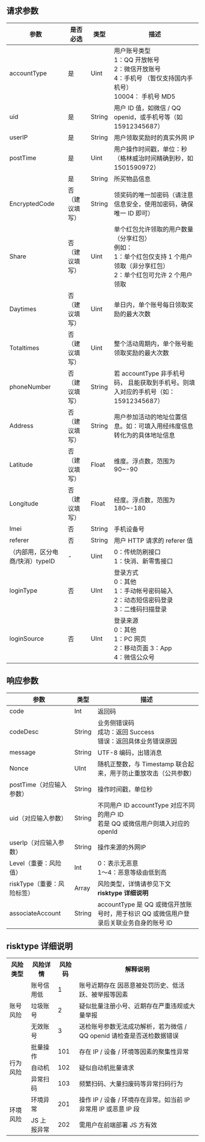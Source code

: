 ## 请求参数

| 参数               | 是否必选     | 类型     | 描述                                       |
| ------------------- | -------- | ------ | ---------------------------------------- |
| accountType         | 是       | Uint   | 用户账号类型<br/>1：QQ 开放帐号<br/>2：微信开放账号<br/>4：手机号 （暂仅支持国内手机号）<br/>10004： 手机号 MD5 |
| uid                 | 是       | String | 用户 ID 值，如微信 / QQ openid，或手机号等（如15912345687） |
| userIP              | 是       | String | 用户领取奖励时的真实外网 IP                           |
| postTime            | 是       | Uint   | 用户操作时间戳，单位：秒（格林威治时间精确到秒，如1501590972）      |
|                     | 是       | String | 所买物品信息                                   |
| EncryptedCode       | 否（建议填写） | String | 领奖码的唯一加密码（请注意信息安全，使用加密码，确保唯一 ID 即可）        |
| Share               | 否（建议填写） | Uint   | 单个红包允许领取的用户数量（分享红包）<br/>例如：<br/>1：单个红包仅支持 1 个用户领取（非分享红包）<br/>2：单个红包可允许 2 个用户领取 |
| Daytimes            | 否（建议填写） | Uint   | 单日内，单个账号每日领取奖励的最大次数                      |
| Totaltimes          | 否（建议填写） | Uint   | 整个活动周期内，单个账号能领取奖励的最大次数                   |
| phoneNumber         | 否（建议填写） | String | 若 accountType 非手机号码， 且能获取到手机号。则填入对应的手机号（如：15912345687） |
| Address             | 否（建议填写） | String | 用户参加活动的地址位置信息。如：可填入用经纬度信息转化为的具体地址信息      |
| Latitude            | 否（建议填写） | Float  | 维度。浮点数，范围为 90~-90                         |
| Longitude           | 否（建议填写） | Float  | 经度。浮点数，范围为 180~-180                       |
| Imei                | 否       | String | 手机设备号                                    |
| referer             | 否       | String | 用户 HTTP 请求的 referer 值                        |
| （内部用，区分电商/快消）typeID | -       | Uint   | 0：传统防刷接口<br/>1：快消、新零售接口                       |
| loginType           | 否       | UInt   | 登录方式<br/> 0：其他<br/> 1：手动帐号密码输入<br/> 2：动态短信密码登录<br/> 3：二维码扫描登录 |
| loginSource         | 否       | UInt   | 登录来源<br/> 0：其他 <br/>1：PC 网页<br/> 2：移动页面 3：App<br/> 4：微信公众号    |

## 响应参数

| 参数              | 类型     | 描述                                       |
| ------------------ | ------ | ---------------------------------------- |
| code               | Int    | 返回码                                      |
| codeDesc           | String | 业务侧错误码<br/>成功：返回 Success<br/>错误：返回具体业务错误原因       |
| message            | String | UTF-8 编码，出错消息                             |
| Nonce              | UInt   | 随机正整数，与 Timestamp 联合起来，用于防止重放攻击（公共参数）   |
| postTime（对应输入参数）  | String | 操作时间戳，单位秒                                |
| uid（对应输入参数）       | String | 不同用户 ID accountType 对应不同的用户 ID<br/>若是 QQ 或微信用户则填入对应的 openId |
| userIp（对应输入参数）    | String | 操作来源的外网IP                                |
| Level（重要：风险值）     | Int    | 0：表示无恶意<br/>1～4：恶意等级由低到高                      |
| riskType（重要：风险标签） | Array  | 风险类型，详情请参见下文 **risktype 详细说明**                               |
| associateAccount   | String | accountType 是 QQ 或微信开放账号时，用于标识 QQ 或微信用户登录后关联业务自身的账号 ID |

## risktype 详细说明

<table>
<tbody>
<tr><th>风险类型</th><th>风险详情</th><th >风险码</th><th >解释说明</th></tr>
<tr>
<td rowspan= '3'>账号风险</td>
<td >账号信用低</td>
<td >1</td>
<td >账号近期存在 因恶意被处罚历史、低活跃、被举报等因素</td>
</tr>
<tr>
<td >垃圾账号</td>
<td >2</td>
<td >疑似批量注册小号、近期存在严重违规或大量举报</td>
</tr>
<tr>
<td >无效账号</td>
<td >3</td>
<td >送检账号参数无法成功解析，若为微信 / QQ openid 请检查是否送检数据错误</td>
</tr>
<tr>
<td rowspan= '3' >行为风险</td>
<td >批量操作</td>
<td >101</td>
<td >存在 IP / 设备 / 环境等因素的聚集性异常</td>
</tr>
<tr>
<td >自动机</td>
<td >102</td>
<td >疑似自动机批量请求</td>
</tr>
<tr>
<td >异常扫码</td>
<td >103</td>
<td >频繁扫码、大量扫废码等异常扫码行为</td>
</tr>
<tr>
<td rowspan= '2' >环境风险</td>
<td >环境异常</td>
<td >201</td>
<td >操作 IP / 设备 / 环境存在异常。如当前 IP 非常用 IP 或恶意 IP 段</td>
</tr>
<tr>
<td >JS 上报异常</td>
<td >202</td>
<td >需用户在前端部署 JS 方有效</td>
</tr>
</tbody>
</table>
